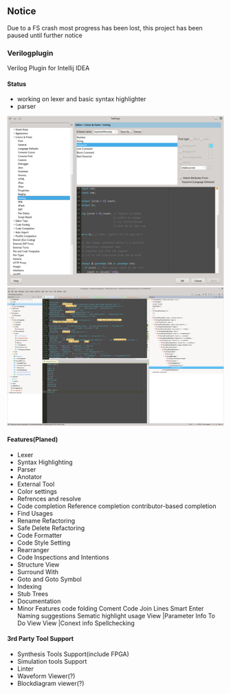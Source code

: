 ## Notice

Due to a FS crash most progress has been lost, this project has been paused until further notice

### Verilogplugin

Verilog Plugin for Intellij IDEA

#### Status
* working on lexer and basic syntax highlighter
* parser

![](https://raw.githubusercontent.com/max6cn/verilogplugin/master/resources/setting.png)
![](https://raw.githubusercontent.com/max6cn/verilogplugin/master/resources/psi.png)
#### Features(Planed)

* Lexer	
* Syntax Highlighting
* Parser
* Anotator
* External Tool
* Color settings
* Refrences and resolve
* Code completion
  Reference completion
  contributor-based completion 
* Find Usages
* Rename Refactoring
* Safe Delete Refactoring
* Code Formatter
* Code Style Setting
* Rearranger
* Code Inspections and Intentions
* Structure View
* Surround With
* Goto and Goto Symbol
* Indexing
* Stub Trees 
* Documentation
* Minor Features
 code folding
 Coment Code
 Join Lines
 Smart Enter
 Naming suggestions
 Sematic highlight usage
 View |Parameter Info
 To Do View
 View |Conext info
 Spellchecking 

#### 3rd Party Tool Support
* Synthesis Tools Support(include FPGA)
* Simulation tools Support
* Linter
* Waveform Viewer(?)
* Blockdiagram viewer(?)

